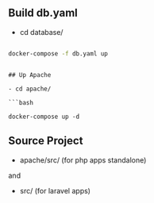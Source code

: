 ## Build db.yaml

- cd database/

```bash

docker-compose -f db.yaml up

```
```

## Up Apache

- cd apache/

```bash

docker-compose up -d

```

## Source Project

- apache/src/ (for php apps standalone)

and 

- src/ (for laravel apps) 